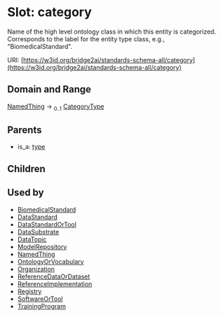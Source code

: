 
# Slot: category


Name of the high level ontology class in which this entity is categorized. Corresponds to the label for the entity type class, e.g., "BiomedicalStandard".

URI: [https://w3id.org/bridge2ai/standards-schema-all/category](https://w3id.org/bridge2ai/standards-schema-all/category)


## Domain and Range

[NamedThing](NamedThing.md) &#8594;  <sub>0..1</sub> [CategoryType](types/CategoryType.md)

## Parents

 *  is_a: [type](type.md)

## Children


## Used by

 * [BiomedicalStandard](BiomedicalStandard.md)
 * [DataStandard](DataStandard.md)
 * [DataStandardOrTool](DataStandardOrTool.md)
 * [DataSubstrate](DataSubstrate.md)
 * [DataTopic](DataTopic.md)
 * [ModelRepository](ModelRepository.md)
 * [NamedThing](NamedThing.md)
 * [OntologyOrVocabulary](OntologyOrVocabulary.md)
 * [Organization](Organization.md)
 * [ReferenceDataOrDataset](ReferenceDataOrDataset.md)
 * [ReferenceImplementation](ReferenceImplementation.md)
 * [Registry](Registry.md)
 * [SoftwareOrTool](SoftwareOrTool.md)
 * [TrainingProgram](TrainingProgram.md)
